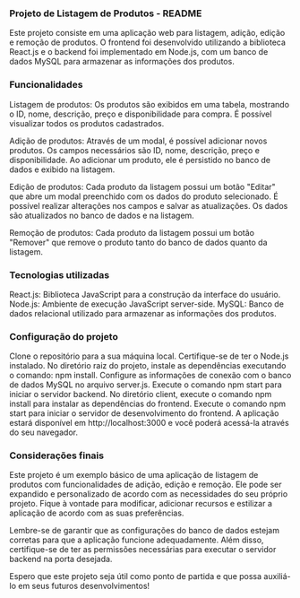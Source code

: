 ### Projeto de Listagem de Produtos - README
Este projeto consiste em uma aplicação web para listagem, adição, edição e remoção de produtos. O frontend foi desenvolvido utilizando a biblioteca React.js e o backend foi implementado em Node.js, com um banco de dados MySQL para armazenar as informações dos produtos.

### Funcionalidades
Listagem de produtos: Os produtos são exibidos em uma tabela, mostrando o ID, nome, descrição, preço e disponibilidade para compra. É possível visualizar todos os produtos cadastrados.

Adição de produtos: Através de um modal, é possível adicionar novos produtos. Os campos necessários são ID, nome, descrição, preço e disponibilidade. Ao adicionar um produto, ele é persistido no banco de dados e exibido na listagem.

Edição de produtos: Cada produto da listagem possui um botão "Editar" que abre um modal preenchido com os dados do produto selecionado. É possível realizar alterações nos campos e salvar as atualizações. Os dados são atualizados no banco de dados e na listagem.

Remoção de produtos: Cada produto da listagem possui um botão "Remover" que remove o produto tanto do banco de dados quanto da listagem.

### Tecnologias utilizadas
React.js: Biblioteca JavaScript para a construção da interface do usuário.
Node.js: Ambiente de execução JavaScript server-side.
MySQL: Banco de dados relacional utilizado para armazenar as informações dos produtos.
### Configuração do projeto
Clone o repositório para a sua máquina local.
Certifique-se de ter o Node.js instalado.
No diretório raiz do projeto, instale as dependências executando o comando: npm install.
Configure as informações de conexão com o banco de dados MySQL no arquivo server.js.
Execute o comando npm start para iniciar o servidor backend.
No diretório client, execute o comando npm install para instalar as dependências do frontend.
Execute o comando npm start para iniciar o servidor de desenvolvimento do frontend.
A aplicação estará disponível em http://localhost:3000 e você poderá acessá-la através do seu navegador.

### Considerações finais
Este projeto é um exemplo básico de uma aplicação de listagem de produtos com funcionalidades de adição, edição e remoção. Ele pode ser expandido e personalizado de acordo com as necessidades do seu próprio projeto. Fique à vontade para modificar, adicionar recursos e estilizar a aplicação de acordo com as suas preferências.

Lembre-se de garantir que as configurações do banco de dados estejam corretas para que a aplicação funcione adequadamente. Além disso, certifique-se de ter as permissões necessárias para executar o servidor backend na porta desejada.

Espero que este projeto seja útil como ponto de partida e que possa auxiliá-lo em seus futuros desenvolvimentos!